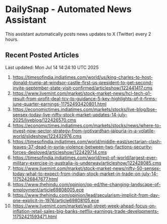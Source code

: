 # DailySnap - Automated News Assistant

This assistant automatically posts news updates to X (Twitter) every 2 hours.

## Recent Posted Articles

Last updated: Mon Jul 14 14:24:10 UTC 2025

1. https://timesofindia.indiatimes.com/world/us/king-charles-to-host-donald-trump-at-windsor-castle-first-us-president-to-get-second-invite-september-state-visit-confirmed/articleshow/122441417.cms
2. https://www.livemint.com/market/stock-market-news/hcl-tech-q1-result-from-profit-deal-tcv-to-guidance-5-key-highlights-of-it-firms-june-quarter-earnings-11752493420801.html
3. https://economictimes.indiatimes.com/markets/stocks/live-blog/bse-sensex-today-live-nifty-stock-market-updates-14-july-2025/liveblog/122426570.cms
4. https://economictimes.indiatimes.com/markets/stocks/news/where-to-invest-now-sector-strategy-from-jyotivardhan-jaipuria-in-a-volatile-world/slideshow/122432976.cms
5. https://timesofindia.indiatimes.com/world/middle-east/sectarian-clash-leaves-37-dead-in-syria-violence-between-two-factions-security-forces-deployed/articleshow/122429714.cms
6. https://timesofindia.indiatimes.com/world/rest-of-world/largest-ever-military-exercise-in-australia-is-underway/articleshow/122428085.cms
7. https://www.livemint.com/market/stock-market-news/nifty-50-sensex-today-what-to-expect-from-indian-stock-market-in-trade-on-july-14-11752426847677.html
8. https://www.thehindu.com/opinion/op-ed/the-changing-landscape-of-employment/article69808005.ece
9. https://www.thehindu.com/opinion/lead/secularism-implicit-from-day-one-explicit-in-1976/article69808105.ece
10. https://www.livemint.com/market/wall-street-week-ahead-focus-on-inflation-retail-sales-big-banks-netflix-earnings-trade-developments-11752421593471.html
